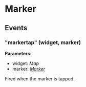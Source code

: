 # Marker

## Events

### "markertap" (widget, marker)

**Parameters:**

- widget: *Map*
- marker: *[Marker](Marker.md)*

Fired when the marker is tapped.

